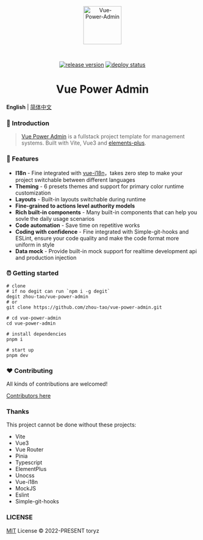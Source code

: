 <div align="center">
  <p align="center"><img alt="Vue-Power-Admin" align="center" src="./.github/logo.svg" width="100" /></p><br>
  <p align="center">
    <a href="https://github.com/zhou-tao/vue-power-admin/releases"><img src="https://img.shields.io/github/v/release/zhou-tao/vue-power-admin.svg" alt="release version"></a>
    <a href="https://github.com/zhou-tao/vue-power-admin/actions/workflows/deploy.yml"><img src="https://github.com/zhou-tao/vue-power-admin/actions/workflows/deploy.yml/badge.svg?branch=main" alt="deploy status"></a>
  </p>
  <h1>Vue Power Admin</h1>
</div>

**English** | [简体中文](./README.zh-CN.md)

### :loudspeaker: Introduction

> [Vue Power Admin](https://zhou-tao.github.io/vue-power-admin) is a fullstack project template for management systems. Built with Vite, Vue3 and [elements-plus](https://element-plus.org/zh-CN/).

### :rocket: Features

- **I18n** - Fine integrated with [vue-i18n](https://github.com/kazupon/vue-i18n)，takes zero step to make your project switchable between different languages
- **Theming** - 6 presets themes and support for primary color runtime customization
- **Layouts** - Built-in layouts switchable during runtime
- **Fine-grained to actions level authority models**
- **Rich built-in components** - Many built-in components that can help you sovle the daily usage scenarios
- **Code automation** - Save time on repetitive works
- **Coding with confidence** - Fine integrated with Simple-git-hooks and ESLint, ensure your code quality and make the code format more uniform in style
- **Data mock** - Provide built-in mock support for realtime development api and production injection

### :alarm_clock: Getting started

```shell
# clone
# if no degit can run `npm i -g degit`
degit zhou-tao/vue-power-admin
# or
git clone https://github.com/zhou-tao/vue-power-admin.git

# cd vue-power-admin
cd vue-power-admin

# install dependencies
pnpm i

# start up
pnpm dev

```

### :heart: Contributing

All kinds of contributions are welcomed!

[Contributors here](https://github.com/zhou-tao/vue-power-admin/graphs/contributors)

### Thanks

This project cannot be done without these projects:

* Vite
* Vue3
* Vue Router
* Pinia
* Typescript
* ElementPlus
* Unocss
* Vue-i18n
* MockJS
* Eslint
* Simple-git-hooks

### LICENSE

[MIT](./LICENSE) License &copy; 2022-PRESENT toryz

